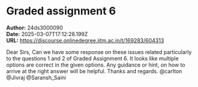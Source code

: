 # Graded assignment 6

**Author:** 24ds3000090  
**Date:** 2025-03-07T17:12:28.199Z  
**URL:** https://discourse.onlinedegree.iitm.ac.in/t/169283/604313

Dear Sirs, Can we have some response on these issues related particularly to the questions 1 and 2 of Graded Assignment 6. It looks like multiple options are correct in the given options. Any guidance or hint, on how to arrive at the right answer will be helpful. Thanks and regards. @carlton @Jivraj @Saransh_Saini
